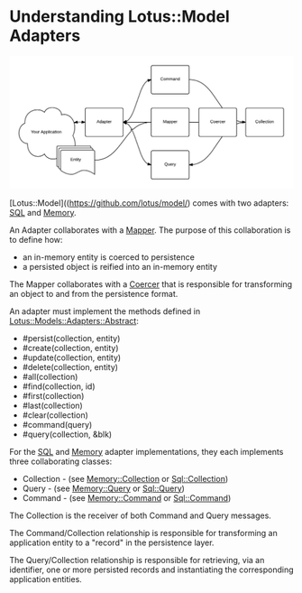 # Understanding Lotus::Model Adapters

![Lotus::Model Adapter Diagram](./images/lotus-model-adapter-diagram.png)

[Lotus::Model]((https://github.com/lotus/model/) comes with two adapters: [SQL](https://github.com/lotus/model/blob/master/lib/lotus/model/adapters/sql_adapter.rb) and [Memory](https://github.com/lotus/model/blob/master/lib/lotus/model/adapters/memory_adapter.rb).

An Adapter collaborates with a [Mapper](https://github.com/lotus/model/blob/master/lib/lotus/model/mapper.rb).
The purpose of this collaboration is to define how:

* an in-memory entity is coerced to persistence
* a persisted object is reified into an in-memory entity

The Mapper collaborates with a [Coercer](https://github.com/lotus/model/blob/master/lib/lotus/model/mapping/coercer.rb) that is responsible for transforming an object to and from the persistence format.

An adapter must implement the methods defined in [Lotus::Models::Adapters::Abstract](https://github.com/lotus/model/blob/master/lib/lotus/model/adapters/abstract.rb):

* #persist(collection, entity)
* #create(collection, entity)
* #update(collection, entity)
* #delete(collection, entity)
* #all(collection)
* #find(collection, id)
* #first(collection)
* #last(collection)
* #clear(collection)
* #command(query)
* #query(collection, &blk)

For the [SQL](https://github.com/lotus/model/blob/master/lib/lotus/model/adapters/sql_adapter.rb) and [Memory](https://github.com/lotus/model/blob/master/lib/lotus/model/adapters/memory_adapter.rb) adapter implementations, they each implements three collaborating classes:

* Collection - (see [Memory::Collection](https://github.com/lotus/model/blob/master/lib/lotus/model/adapters/memory/collection.rb) or [Sql::Collection](https://github.com/lotus/model/blob/master/lib/lotus/model/adapters/sql/collection.rb))
* Query - (see [Memory::Query](https://github.com/lotus/model/blob/master/lib/lotus/model/adapters/memory/query.rb) or [Sql::Query](https://github.com/lotus/model/blob/master/lib/lotus/model/adapters/sql/query.rb))
* Command - (see [Memory::Command](https://github.com/lotus/model/blob/master/lib/lotus/model/adapters/memory/command.rb) or [Sql::Command](https://github.com/lotus/model/blob/master/lib/lotus/model/adapters/sql/command.rb))

The Collection is the receiver of both Command and Query messages.

The Command/Collection relationship is responsible for transforming an application entity to a "record" in the persistence layer.

The Query/Collection relationship is responsible for retrieving, via an identifier, one or more persisted records and instantiating the corresponding application entities.

